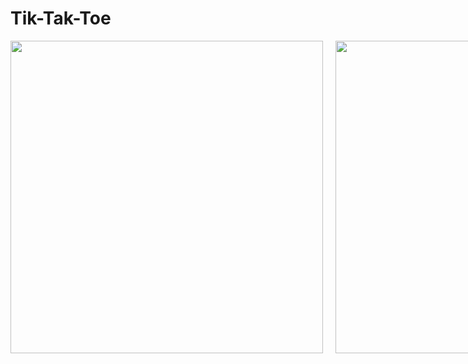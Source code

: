# Tik-Tak-Toe

<div style="display:flex">
     <div style="flex:1;padding-right:10px;">
          <img src="https://user-images.githubusercontent.com/61835955/177692822-360fd16e-93fb-47dd-9163-85bc2b67995c.png" width="500"/>
     </div>
     <div style="flex:1;padding-left:10px;">
          <img src="https://user-images.githubusercontent.com/61835955/177693028-f5f1e296-4186-4f38-ae2f-2c91b3808860.png" width="500"/>
     </div> 
</div>


